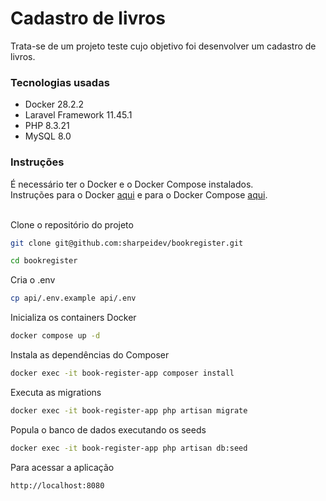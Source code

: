 # Cadastro de livros

Trata-se de um projeto teste cujo objetivo foi desenvolver um cadastro de livros.

### Tecnologias usadas

<ul>
    <li>Docker 28.2.2</li>
    <li>Laravel Framework 11.45.1</li>
    <li>PHP 8.3.21</li>
    <li>MySQL 8.0</li>
</ul>

### Instruções

É necessário ter o Docker e o Docker Compose instalados.
<br>
Instruções para o Docker
<a href="https://docs.docker.com/engine/install/" target="_blank">aqui</a> e para
o Docker Compose
<a href="https://docs.docker.com/compose/install/" targe="_blank">aqui</a>.


<br>
Clone o repositório do projeto

```sh
git clone git@github.com:sharpeidev/bookregister.git
```

```sh
cd bookregister
```

Cria o .env
```sh
cp api/.env.example api/.env
```

Inicializa os containers Docker
```sh
docker compose up -d
```

Instala as dependências do Composer
```sh
docker exec -it book-register-app composer install
```

Executa as migrations
```sh
docker exec -it book-register-app php artisan migrate
```

Popula o banco de dados executando os seeds
```sh
docker exec -it book-register-app php artisan db:seed
```

Para acessar a aplicação
```sh
http://localhost:8080
```
